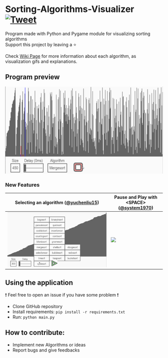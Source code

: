 # Sorting-Algorithms-Visualizer [![Tweet](https://img.shields.io/twitter/url/http/shields.io.svg?style=social)](https://twitter.com/intent/tweet?text=Amazing%20tool%20for%20visualising%20Sorting%20Algorithms%20in%20Python&url=https://github.com/LucasPilla/Sorting-Algorithms-Visualizer&via=&hashtags=educational,developers)
Program made with Python and Pygame module for visualizing sorting algorithms
</br>
Support this project by leaving a :star:

Check [Wiki Page](../../wiki) for more information about each algorithm, as visualization gifs and explanations.

## Program preview
![](images/preview.gif)

### New Features
|Selecting an algorithm ([@yuchenliu15](https://github.com/yuchenliu15)) |Pause and Play with \<SPACE\> ([@system1970](https://github.com/system1970)) |
|---|---|
|![](images/selectAlgo.gif)|![](images/pausePlay.gif)|

## Using the application
  :exclamation: Feel free to open an issue if you have some problem :exclamation:
- Clone GitHub repository
- Install requirements: `pip install -r requirements.txt`
- Run: `python main.py`

## How to contribute: 
- Implement new Algorithms or ideas
- Report bugs and give feedbacks
